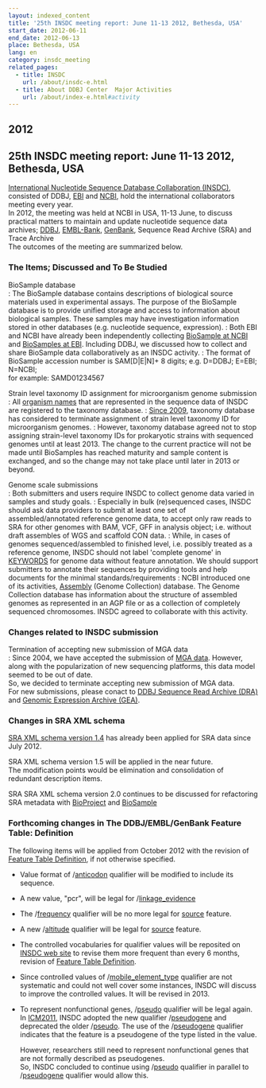 ```yaml
---
layout: indexed_content
title: '25th INSDC meeting report: June 11-13 2012, Bethesda, USA'
start_date: 2012-06-11
end_date: 2012-06-13
place: Bethesda, USA
lang: en
category: insdc_meeting
related_pages:
  - title: INSDC
    url: /about/insdc-e.html
  - title: About DDBJ Center  Major Activities
    url: /about/index-e.html#activity
---
```


## 2012  <a name="2012"></a>

## 25th INSDC meeting report: June 11-13 2012, Bethesda, USA

[International Nucleotide Sequence Database Collaboration
(INSDC)](https://www.insdc.org/), consisted of DDBJ,
[EBI](https://www.ebi.ac.uk/) and [NCBI](https://www.ncbi.nlm.nih.gov/),
hold the international collaborators meeting every year.  
In 2012, the meeting was held at NCBI in USA, 11-13 June, to discuss
practical matters to maintain and update nucleotide sequence data
archives; [DDBJ](/index-e.html),
[EMBL-Bank](https://www.ebi.ac.uk/embl/),
[GenBank](https://www.ncbi.nlm.nih.gov/genbank/index.html), Sequence
Read Archive (SRA) and Trace Archive  
The outcomes of the meeting are summarized below.

### The Items; Discussed and To Be Studied

BioSample database  
:  The BioSample database contains descriptions of biological source materials used in experimental assays. The purpose of the BioSample database is to provide unified storage and access to information about biological samples. These samples may have investigation information stored in other databases (e.g. nucleotide sequence, expression).
:  Both EBI and NCBI have already been independently collecting [BioSample at NCBI](https://www.ncbi.nlm.nih.gov/biosample) and [BioSamples at EBI](https://www.ebi.ac.uk/biosamples/). Including DDBJ, we discussed how to collect and share BioSample data collaboratively as an INSDC activity.
:  The format of BioSample accession number is SAM\[D\|E\|N\]+ 8 digits; e.g. D=DDBJ; E=EBI; N=NCBI;  
for example: SAMD01234567

Strain level taxonomy ID assignment for microorganism genome submission  
:  All [organism names](/ddbj/organism-e.html) that are represented in the sequence data of INSDC are registered to the taxonomy database.
:  [Since 2009](/activities/insdc_meeting/2009-e.html), taxonomy database has considered to terminate assignment of strain level taxonomy ID for microorganism genomes.
:  However, taxonomy database agreed not to stop assigning strain-level taxonomy IDs for prokaryotic strains with sequenced genomes until at least 2013. The change to the current practice will not be made until BioSamples has reached maturity and sample content is exchanged, and so the change may not take place until later in 2013 or beyond.

Genome scale submissions  
:  Both submitters and users require INSDC to collect genome data varied in samples and study goals.
:  Especially in bulk (re)sequenced cases, INSDC should ask data providers to submit at least one set of assembled/annotated reference genome data, to accept only raw reads to SRA for other genomes with BAM, VCF, GFF in analysis object; i.e. without draft assembles of WGS and scaffold CON data.
:  While, in cases of genomes sequenced/assembled to finished level, i.e. possibly treated as a reference genome, INSDC should not label 'complete genome' in [KEYWORDS](/ddbj/flat-file-e.html#Keywords) for genome data without feature annotation. We should support submitters to annotate their sequences by providing tools and help documents for the minimal standards/requirements
:  NCBI introduced one of its activities, [Assembly](https://www.ncbi.nlm.nih.gov/genome/assembly/) (Genome Collection) database. The Genome Collection database has information about the structure of assembled genomes as represented in an AGP file or as a collection of completely sequenced chromosomes. INSDC agreed to collaborate with this activity.

### Changes related to INSDC submission

Termination of accepting new submission of MGA data  
:  Since 2004, we have accepted the submission of [MGA data](/ddbj/mga-e.html). 
   However, along with the popularization of new sequencing platforms, this data model seemed to be out of date.  
   So, we decided to terminate accepting new submission of MGA data.  
   For new submissions, please conact to [DDBJ Sequence Read Archive (DRA)](/dra/index-e.html) and [Genomic Expression Archive (GEA)](/gea/index-e.html).

### Changes in SRA XML schema

[SRA XML schema version 1.4](https://www.ncbi.nlm.nih.gov/viewvc/v1/trunk/sra/doc/SRA_1-4/) has
already been applied for SRA data since July 2012.

SRA XML schema version 1.5 will be applied in the near future.    
The modification points would be elimination and consolidation of redundant description items.  

SRA SRA XML schema version 2.0 continues to be discussed for refactoring 
SRA metadata with [BioProject](/bioproject/index-e.html) and 
[BioSample](/biosample/index-e.html)

### Forthcoming changes in The DDBJ/EMBL/GenBank Feature Table: Definition  <a name="2012-ft"></a>

The following items will be applied from October 2012 with the revision of 
[Feature Table Definition](/ddbj/feature-table-e.html), if not otherwise specified.

-   Value format of /[anticodon](/ddbj/qualifiers-e.html#anticodon)
    qualifier will be modified to include its sequence.

-   A new value, "pcr", will be legal for
    /[linkage\_evidence](/ddbj/qualifiers-e.html#linkage_evidence)

-   The /[frequency](/ddbj/qualifiers-e.html#frequency) qualifier will
    be no more legal for [source](/ddbj/features-e.html#source) feature.

-   A new /[altitude](/ddbj/qualifiers-e.html#altitude) qualifier will
    be legal for [source](/ddbj/features-e.html#source) feature.

-   The controlled vocabularies for qualifier values will be reposited
    on [INSDC web site](https://www.insdc.org/) to revise them more
    frequent than every 6 months, revision of [Feature Table
    Definition](/ddbj/feature-table-e.html).

-   Since controlled values of 
    /[mobile_element_type](/ddbj/qualifiers-e.html#mobile_element_type) 
    qualifier are not systematic and could not well cover some instances, 
    INSDC will discuss to improve the controlled values. 
    It will be revised in 2013.

-   To represent nonfunctional genes,
    /[pseudo](/ddbj/qualifiers-e.html#pseudo) qualifier will be legal again.  
    In [ICM2011](/activities/insdc_meeting/2011-e.html), INSDC adopted the 
    new qualifier /[pseudogene](/ddbj/qualifiers-e.html#pseudogene) and 
    deprecated the older /[pseudo](/ddbj/qualifiers-e.html#pseudo). 
    The use of the /[pseudogene](/ddbj/qualifiers-e.html#pseudogene)
    qualifier indicates that the feature is a pseudogene of the type
    listed in the value. 

    However, researchers still need to represent nonfunctional genes
    that are not formally described as pseudogenes.    
    So, INSDC concluded to continue using /[pseudo](/ddbj/qualifiers-e.html#pseudo)
    qualifier in parallel to 
    /[pseudogene](/ddbj/qualifiers-e.html#pseudogene) qualifier would
    allow this. 

